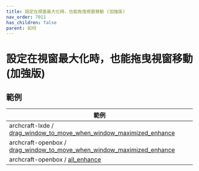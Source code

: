 ```yaml
---
title: 設定在視窗最大化時，也能拖曳視窗移動 (加強版)
nav_order: 7011
has_children: false
parent: 如何
---
```



# 設定在視窗最大化時，也能拖曳視窗移動 (加強版)



## 範例

| 範例 |
| --- |
| archcraft-lxde / [drag_window_to_move_when_window_maximized_enhance](https://github.com/samwhelp/archcraft-adjustment/tree/main/sample/mousebind-adjustment/archcraft-lxde/2022-10-10/drag_window_to_move_when_window_maximized_enhance) |
| archcraft-openbox / [drag_window_to_move_when_window_maximized_enhance](https://github.com/samwhelp/archcraft-adjustment/tree/main/sample/mousebind-adjustment/archcraft-openbox/2022-09-16/drag_window_to_move_when_window_maximized_enhance) |
| archcraft-openbox / [all_enhance](https://github.com/samwhelp/archcraft-adjustment/tree/main/sample/mousebind-adjustment/archcraft-openbox/2022-09-16/all_enhance) |
